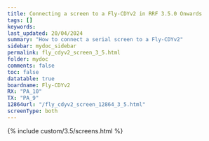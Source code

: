 ```yaml
---
title: Connecting a screen to a Fly-CDYv2 in RRF 3.5.0 Onwards
tags: []
keywords: 
last_updated: 20/04/2024
summary: "How to connect a serial screen to a Fly-CDYv2"
sidebar: mydoc_sidebar
permalink: fly_cdyv2_screen_3_5.html
folder: mydoc
comments: false
toc: false
datatable: true
boardname: Fly-CDYv2
RX: "PA_10"
TX: "PA_9"
12864url: "/fly_cdyv2_screen_12864_3_5.html"
screenType: both
---
```


{% include custom/3.5/screens.html %}
